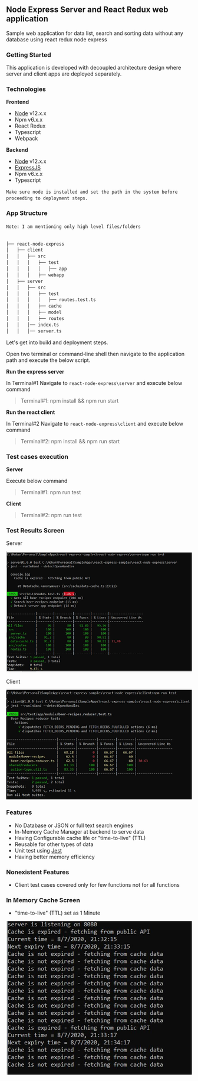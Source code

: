 ## Node Express Server and React Redux web application

Sample web application for data list, search and sorting data without any database using react redux node express 

### Getting Started

This application is developed with decoupled architecture design where server and client apps are deployed separately.


### Technologies

**Frontend**

* [Node] v12.x.x 
* Npm v6.x.x
* React Redux
* Typescript
* Webpack

**Backend**

* [Node] v12.x.x 
* [ExpressJS]
* Npm v6.x.x
* Typescript



```Make sure node is installed and set the path in the system before proceeding to deployment steps.```

### App Structure

```Note: I am mentioning only high level files/folders ```

```bash

├── react-node-express
│   ├── client
│   │   ├── src
│   │   │   ├── test
│   │   │   │   ├── app
│   │   │   ├── webapp
│   ├── server
│   │   ├── src
│   │   │   ├── test
│   │   │   │   ├── routes.test.ts
│   │   │   ├── cache
│   │   │   ├── model
│   │   │   ├── routes
│   │   │── index.ts
│   │   │── server.ts

```

Let's get into build and deployment steps. 

Open two terminal or command-line shell then navigate to the application path and execute the below script. 

**Run the express server**

In Terminal#1 Navigate to ```react-node-express\server``` and execute below command 

> Terminal#1: npm install && npm run start

**Run the react client**

In Terminal#2 Navigate to ```react-node-express\client``` and execute below command 

> Terminal#2: npm install && npm run start

### Test cases execution

**Server**

Execute below command 

> Terminal#1: npm run test

**Client**

> Terminal#2: npm run test

### Test Results Screen

Server

![Server](./client/src/webapp/static/images/server-jest.JPG)

Client 

![Server](./client/src/webapp/static/images/client-jest.JPG)

### Features

* No Database or JSON or full text search engines
* In-Memory Cache Manager at backend to serve data 
* Having Configurable cache life or "time-to-live" (TTL)
* Reusable for other types of data
* Unit test using [Jest]
* Having better memory efficiency 

### Nonexistent Features

* Client test cases covered only for few functions not for all functions

### In Memory Cache Screen

* "time-to-live" (TTL) set as 1 Minute 

![Server](./client/src/webapp/static/images/server-cache.JPG)

[Node]:https://nodejs.org/download/release/v12.13.0/
[Jest]:https://www.npmjs.com/package/jest
[ExpressJS]:https://www.npmjs.com/package/express
